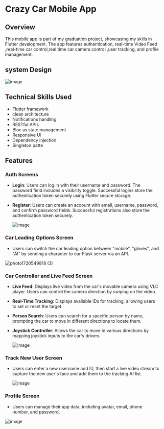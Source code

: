 # Crazy Car Mobile App

## Overview
This mobile app is part of my graduation project, showcasing my skills in Flutter development. The app features authentication, real-time Video Feed ,real-time car control,real time car camera control ,user tracking, and profile management.

## system Design

![image](https://github.com/user-attachments/assets/0856a510-7053-43ac-a699-0f7b104a71ce)

## Technical Skills Used
- Flutter framework
- clean architecture
- Notifications handling
- RESTful APIs
- Bloc as state management
- Responsive UI
- Dependency injection
- Singleton patte


## Features

### Auth Screens
- **Login**: Users can log in with their username and password. The password field includes a visibility toggle. Successful logins store the authentication token securely using Flutter secure storage.
- **Register**: Users can create an account with email, username, password, and confirm password fields. Successful registrations also store the authentication token securely.

 
  ![image](https://github.com/user-attachments/assets/1dc47f48-44ee-4380-903c-083f7513703f)


### Car Leading Options Screen
- Users can switch the car leading option between "mobile", "gloves", and "AI" by sending a character to our Flask server via an API.

  
![photo1720549818 (3)](https://github.com/user-attachments/assets/26bd8ab5-a844-4b03-afbf-88038d75f0c9)

### Car Controller and Live Feed Screen
- **Live Feed**: Displays live video from the car's movable camera using VLC player. Users can control the camera direction by swiping on the video.
- **Real-Time Tracking**: Displays available IDs for tracking, allowing users to set or reset the target.
- **Person Search**: Users can search for a specific person by name, prompting the car to move in different directions to locate them.
- **Joystick Controller**: Allows the car to move in various directions by mapping joystick inputs to the car's drivers.


  ![image](https://github.com/user-attachments/assets/a7c4d8e1-87ee-4ccf-9f45-6deeaa9194e8)


### Track New User Screen
- Users can enter a new username and ID, then start a live video stream to capture the new user's face and add them to the tracking AI list.


  ![image](https://github.com/user-attachments/assets/d0deb0e7-1660-4416-b813-59e2b3e420ec)


### Profile Screen
- Users can manage their app data, including avatar, email, phone number, and password.


![image](https://github.com/user-attachments/assets/51db2156-d190-4303-ae92-05b6a6b6628a)
